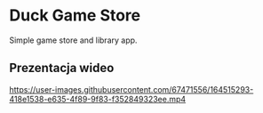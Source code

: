 # Duck Game Store
Simple game store and library app.

## Prezentacja wideo

https://user-images.githubusercontent.com/67471556/164515293-418e1538-e635-4f89-9f83-f352849323ee.mp4

